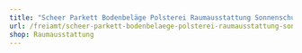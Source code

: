 ```yaml
---
title: "Scheer Parkett Bodenbeläge Polsterei Raumausstattung Sonnenschutz"
url: /freiamt/scheer-parkett-bodenbelaege-polsterei-raumausstattung-sonnenschutz/
shop: Raumausstattung
---
```

